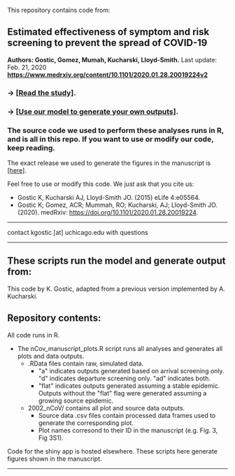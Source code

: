 
This repository contains code from:
## Estimated effectiveness of symptom and risk screening to prevent the spread of COVID-19
**Authors: Gostic, Gomez, Mumah, Kucharski, Lloyd-Smith.**
Last update: Feb. 21, 2020
**https://www.medrxiv.org/content/10.1101/2020.01.28.20019224v2**

### -> [[Read the study]](https://github.com/kgostic/traveller_screening/blob/master/manuscript_Revision1.pdf).

### -> [[Use our model to generate your own outputs]](https://lloyd-smithlab.shinyapps.io/travelScreeningModel/).

### The source code we used to perform these analyses runs in R, and is all in this repo. If you want to use or modify our code, keep reading.
The exact release we used to generate the figures in the manuscript is [[here]](https://github.com/kgostic/traveller_screening/releases/tag/v2.1).

Feel free to use or modify this code. We just ask that you cite us:
 * Gostic K, Kucharski AJ, Lloyd-Smith JO. (2015) eLife 4:e05564.
 * Gostic K; Gomez, ACR; Mummah, RO; Kucharski, AJ; Lloyd-Smith JO. (2020). medRxiv: https://doi.org/10.1101/2020.01.28.20019224.
 
 -----
 
 contact kgostic [at] uchicago.edu with questions
 
 ----




## These scripts run the model and generate output from: 



This code by K. Gostic, adapted from a previous version implemented by A. Kucharski.





## Repository contents:
All code runs in R.
* The nCov_manuscript_plots.R script runs all analyses and generates all plots and data outputs.
    * .RData files contain raw, simulated data.
        * "a" indicates outputs generated based on arrival screening only. "d" indicates departure screening only. "ad" indicates both. 
        * "flat" indicates outputs generated assuming a stable epidemic. Outputs without the "flat" flag were generated assuming a growing source epidemic.
  * 2002_nCoV/ contains all plot and source data outputs.
      * Source data .csv files contain processed data frames used to generate the corresponding plot.
      * Plot names corresond to their ID in the manuscript (e.g. Fig. 3, Fig 3S1).
      
Code for the shiny app is hosted elsewhere. These scripts here generate figures shown in the manuscript.

------

